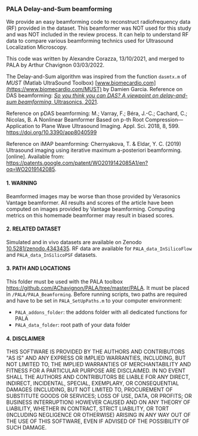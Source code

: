### PALA Delay-and-Sum beamforming

We provide an easy beamforming code to reconstruct radiofrequency data (RF) provided in the dataset. This beamformer was NOT used for this study and was NOT included in the review process.
It can help to understand RF data to compare various beamforming technics used for Ultrasound Localization Microscopy.

This code was written by Alexandre Corazza, 13/10/2021, and merged to PALA by Arthur Chavignon 03/03/2022.

The Delay-and-Sum algorithm was inspired from the function `dasmtx.m` of _MUST_ (Matlab UltraSound Toolbox) [www.biomecardio.com](https://www.biomecardio.com/MUST) by Damien Garcia.
Reference on DAS beamforming: [*So you think you can DAS? A viewpoint on delay-and-sum beamforming*, Ultrasonics, 2021](https://doi.org/10.1016/j.ultras.2020.106309).

Reference on pDAS beamforming: M.; Varray, F.; Béra, J.-C.; Cachard, C.; Nicolas, B. A Nonlinear Beamformer Based on p-th Root Compression—Application to Plane Wave Ultrasound Imaging. Appl. Sci. 2018, 8, 599. https://doi.org/10.3390/app8040599 

Reference on iMAP beamforming: Chernyakova, T. & Eldar, Y. C. (2019) Ultrasound imaging using iterative maximum a-posteriori beamforming. [online]. Available from: https://patents.google.com/patent/WO2019142085A1/en?oq=WO2019142085.

#### 1. WARNING
Beamformed images may be worse than those provided by Verasonics Vantage beamformer.
All results and scores of the article have been computed on images provided by Vantage beamforming. Computing metrics on this homemade beamformer may result in biased scores.

#### 2. RELATED DATASET
Simulated and in vivo datasets are available on Zenodo [10.5281/zenodo.4343435](https://doi.org/10.5281/zenodo.4343435).
RF data are available for `PALA_data_InSilicoFlow` and `PALA_data_InSilicoPSF` datasets.

#### 3. PATH AND LOCATIONS
This folder must be used with the PALA toolbox https://github.com/AChavignon/PALA/tree/master/PALA.
It must be placed in `/PALA/PALA_Beamforming`.
Before running scripts, two paths are required and have to be set in `PALA_SetUpPaths.m` to your computer environment:
- `PALA_addons_folder`: the addons folder with all dedicated functions for PALA
- `PALA_data_folder`: root path of your data folder


#### 4. DISCLAIMER
THIS SOFTWARE IS PROVIDED BY THE AUTHORS AND CONTRIBUTORS "AS IS" AND ANY EXPRESS OR IMPLIED WARRANTIES, INCLUDING, BUT NOT LIMITED TO, THE IMPLIED WARRANTIES OF MERCHANTABILITY AND FITNESS FOR A PARTICULAR PURPOSE ARE DISCLAIMED. IN NO EVENT SHALL THE AUTHORS AND CONTRIBUTORS BE LIABLE FOR ANY DIRECT, INDIRECT, INCIDENTAL, SPECIAL, EXEMPLARY, OR CONSEQUENTIAL DAMAGES (INCLUDING, BUT NOT LIMITED TO, PROCUREMENT OF SUBSTITUTE GOODS OR SERVICES; LOSS OF USE, DATA, OR PROFITS; OR BUSINESS INTERRUPTION) HOWEVER CAUSED AND ON ANY THEORY OF LIABILITY, WHETHER IN CONTRACT, STRICT LIABILITY, OR TORT (INCLUDING NEGLIGENCE OR OTHERWISE) ARISING IN ANY WAY OUT OF THE USE OF THIS SOFTWARE, EVEN IF ADVISED OF THE POSSIBILITY OF SUCH DAMAGE.
